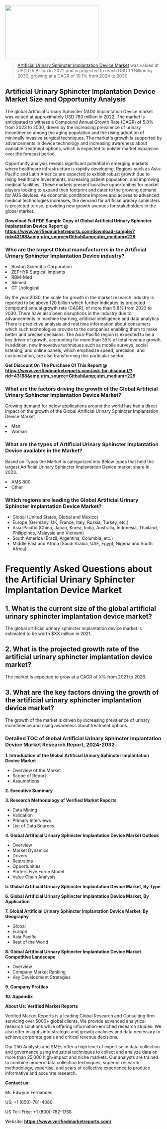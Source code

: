 <img src="https://ffe5etoiles.com/wp-content/uploads/2024/12/MST1-300x171.png" alt="" width="300" height="171" class="alignnone size-medium wp-image-20088" /><blockquote><p><p><a href="https://www.verifiedmarketreports.com/download-sample/?rid=43188&utm_source=Github&utm_medium=229" target="_blank">Artificial Urinary Sphincter Implantation Device Market</a> was valued at USD 0.5 Billion in 2022 and is projected to reach USD 1.1 Billion by 2030, growing at a CAGR of 10.1% from 2024 to 2030.</p></blockquote><p><h2>Artificial Urinary Sphincter Implantation Device Market Size and Opportunity Analysis</h2><p>The global Artificial Urinary Sphincter (AUS) Implantation Device market was valued at approximately USD 780 million in 2022. The market is anticipated to witness a Compound Annual Growth Rate (CAGR) of 5.8% from 2023 to 2030, driven by the increasing prevalence of urinary incontinence among the aging population and the rising adoption of minimally invasive surgical techniques. The market's growth is supported by advancements in device technology and increasing awareness about available treatment options, which is expected to bolster market expansion over the forecast period.</p><p>Opportunity analysis reveals significant potential in emerging markets where healthcare infrastructure is rapidly developing. Regions such as Asia-Pacific and Latin America are expected to exhibit robust growth due to rising healthcare investments, increasing patient population, and improving medical facilities. These markets present lucrative opportunities for market players looking to expand their footprint and cater to the growing demand for AUS devices. As economic conditions improve and access to advanced medical technologies increases, the demand for artificial urinary sphincters is projected to rise, providing new growth avenues for stakeholders in the global market.</p></p><p class=""><strong>Download Full PDF Sample Copy of Global Artificial Urinary Sphincter Implantation Device Report @ <a href="https://www.verifiedmarketreports.com/download-sample/?rid=43188&amp;utm_source=Github&amp;utm_medium=229" target="_blank">https://www.verifiedmarketreports.com/download-sample/?rid=43188&amp;utm_source=Github&amp;utm_medium=229</a></strong></p><h3 id="" class="">Who are the largest Global manufacturers in the Artificial Urinary Sphincter Implantation Device industry?</h3><p><li>Boston Scientific Corporation</li><li> ZEPHYR Surgical Implants</li><li> RBM-Med</li><li> Silimed</li><li> GT Urological</li></p><div class=""><div class="" dir="" data-message-author-role="" data-message-id="" data-message-model-slug=""><div class=""><div class=""><div class=""><div class="" dir="" data-message-author-role="" data-message-id="" data-message-model-slug=""><div class=""><div class=""><p>By the year 2030, the scale for growth in the market research industry is reported to be above 120 billion which further indicates its projected compound annual growth rate (CAGR), of more than 5.8% from 2023 to 2030. There have also been disruptions in the industry due to advancements in machine learning, artificial intelligence and data analytics There is predictive analysis and real time information about consumers which such technologies provide to the companies enabling them to make better and precise decisions. The Asia-Pacific region is expected to be a key driver of growth, accounting for more than 35% of total revenue growth. In addition, new innovative techniques such as mobile surveys, social listening, and online panels, which emphasize speed, precision, and customization, are also transforming this particular sector.</p><p><strong>Get Discount On The Purchase Of This Report @&nbsp; <a href="https://www.verifiedmarketreports.com/ask-for-discount/?rid=43188&amp;utm_source=Github&amp;utm_medium=229" target="_blank">https://www.verifiedmarketreports.com/ask-for-discount/?rid=43188&amp;utm_source=Github&amp;utm_medium=229</a></strong></p></div></div></div></div></div></div></div></div><h3 id="" class="">What are the factors driving the growth of the Global Artificial Urinary Sphincter Implantation Device Market?</h3><p id="" class="">Growing demand for below applications around the world has had a direct impact on the growth of the Global Artificial Urinary Sphincter Implantation Device Market</p><p id="" class=""><li>Man</li><li> Woman</li></p><h3 id="" class="">What are the types of Artificial Urinary Sphincter Implantation Device available in the Market?</h3><p id="" class="">Based on Types the Market is categorized into Below types that held the largest Artificial Urinary Sphincter Implantation Device market share In 2023.</p><p id="" class=""><li>AMS 800</li><li> Other</li></p><h3 id="" class="">Which regions are leading the Global Artificial Urinary Sphincter Implantation Device Market?</h3><ul><li>Global (United States, Global and Mexico)</li><li>Europe (Germany, UK, France, Italy, Russia, Turkey, etc.)</li><li>Asia-Pacific (China, Japan, Korea, India, Australia, Indonesia, Thailand, Philippines, Malaysia and Vietnam)</li><li>South America (Brazil, Argentina, Columbia, etc.)</li><li>Middle East and Africa (Saudi Arabia, UAE, Egypt, Nigeria and South Africa)</li></ul><p><h1>Frequently Asked Questions about the Artificial Urinary Sphincter Implantation Device Market</h1><h2>1. What is the current size of the global artificial urinary sphincter implantation device market?</h2><p>The global artificial urinary sphincter implantation device market is estimated to be worth $XX million in 2021.</p><h2>2. What is the projected growth rate of the artificial urinary sphincter implantation device market?</h2><p>The market is expected to grow at a CAGR of X% from 2021 to 2026.</p><h2>3. What are the key factors driving the growth of the artificial urinary sphincter implantation device market?</h2><p>The growth of the market is driven by increasing prevalence of urinary incontinence and rising awareness about treatment options.</p><!-- Continue with more FAQs and answers --></body></html></p><h3 id="" class="">Detailed TOC of Global Artificial Urinary Sphincter Implantation Device Market Research Report, 2024-2032</h3><p id="" class=""><strong>1. Introduction of the Global Artificial Urinary Sphincter Implantation Device Market</strong></p><ul><li>Overview of the Market</li><li>Scope of Report</li><li>Assumptions</li></ul><p id="" class=""><strong>2. Executive Summary</strong></p><p id="" class=""><strong>3. Research Methodology of&nbsp;Verified Market Reports</strong></p><ul><li>Data Mining</li><li>Validation</li><li>Primary Interviews</li><li>List of Data Sources</li></ul><p id="" class=""><strong>4. Global Artificial Urinary Sphincter Implantation Device Market Outlook</strong></p><ul><li>Overview</li><li>Market Dynamics</li><li>Drivers</li><li>Restraints</li><li>Opportunities</li><li>Porters Five Force Model</li><li>Value Chain Analysis</li></ul><p id="" class=""><strong>5. Global Artificial Urinary Sphincter Implantation Device Market, By&nbsp;Type</strong></p><p id="" class=""><strong>6. Global Artificial Urinary Sphincter Implantation Device Market, By Application</strong></p><p id="" class=""><strong>7. Global Artificial Urinary Sphincter Implantation Device Market, By Geography</strong></p><ul><li>Global</li><li>Europe</li><li>Asia Pacific</li><li>Rest of the World</li></ul><p id="" class=""><strong>8. Global Artificial Urinary Sphincter Implantation Device Market Competitive Landscape</strong></p><ul><li>Overview</li><li>Company Market Ranking</li><li>Key Development Strategies</li></ul><p id="" class=""><strong>9. Company Profiles</strong></p><p id="" class=""><strong>10. Appendix</strong></p><p id="" class=""><strong>About Us: Verified Market Reports</strong></p><p id="" class="">Verified Market Reports is a leading Global Research and Consulting firm servicing over 5000+ global clients. We provide advanced analytical research solutions while offering information-enriched research studies. We also offer insights into strategic and growth analyses and data necessary to achieve corporate goals and critical revenue decisions.</p><p id="" class="">Our 250 Analysts and SMEs offer a high level of expertise in data collection and governance using industrial techniques to collect and analyze data on more than 25,000 high-impact and niche markets. Our analysts are trained to combine modern data collection techniques, superior research methodology, expertise, and years of collective experience to produce informative and accurate research.</p><p id="" class=""><strong>Contact us:</strong></p><p id="" class="">Mr. Edwyne Fernandes</p><p id="" class="">US: +1 (650)-781-4080</p><p id="" class="">US Toll-Free: +1 (800)-782-1768</p><p id="" class="">Website: <a target="" data-test-app-aware-link=""><strong>https://www.verifiedmarketreports.com/</strong></a></p>
